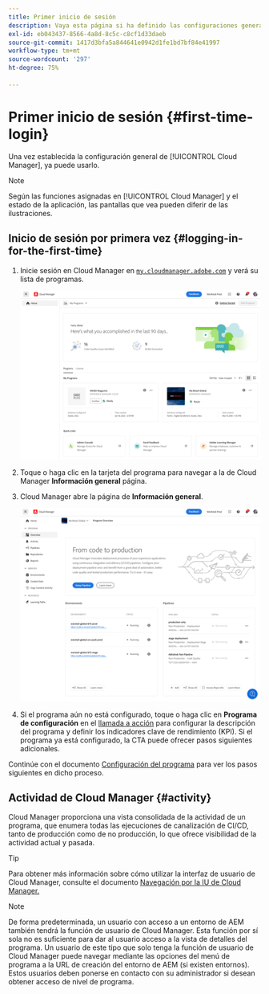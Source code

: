 ```yaml
---
title: Primer inicio de sesión
description: Vaya esta página si ha definido las configuraciones generales y está listo para usar Cloud Manager por primera vez.
exl-id: eb043437-8566-4a8d-8c5c-c8cf1d33daeb
source-git-commit: 1417d3bfa5a844641e0942d1fe1bd7bf84e41997
workflow-type: tm+mt
source-wordcount: '297'
ht-degree: 75%

---
```



# Primer inicio de sesión {#first-time-login}

Una vez establecida la configuración general de [!UICONTROL Cloud Manager], ya puede usarlo.

>[!NOTE]
>
>Según las funciones asignadas en [!UICONTROL Cloud Manager] y el estado de la aplicación, las pantallas que vea pueden diferir de las ilustraciones.

## Inicio de sesión por primera vez {#logging-in-for-the-first-time}

1. Inicie sesión en Cloud Manager en [`my.cloudmanager.adobe.com`](https://my.cloudmanager.adobe.com/) y verá su lista de programas.

   ![Consola de Cloud Manager](/help/assets/cloud-manager-console.png)

1. Toque o haga clic en la tarjeta del programa para navegar a la de Cloud Manager **Información general** página.

1. Cloud Manager abre la página de **Información general**.

   ![Página de información general de Cloud Manager](/help/assets/program-overview-page.png)

1. Si el programa aún no está configurado, toque o haga clic en **Programa de configuración** en el [llamada a acción](/help/getting-started/navigation.md#cta) para configurar la descripción del programa y definir los indicadores clave de rendimiento (KPI). Si el programa ya está configurado, la CTA puede ofrecer pasos siguientes adicionales.

Continúe con el documento [Configuración del programa](/help/getting-started/program-setup.md) para ver los pasos siguientes en dicho proceso.

## Actividad de Cloud Manager {#activity}

Cloud Manager proporciona una vista consolidada de la actividad de un programa, que enumera todas las ejecuciones de canalización de CI/CD, tanto de producción como de no producción, lo que ofrece visibilidad de la actividad actual y pasada.

>[!TIP]
>
>Para obtener más información sobre cómo utilizar la interfaz de usuario de Cloud Manager, consulte el documento [Navegación por la IU de Cloud Manager.](/help/getting-started/navigation.md)

>[!NOTE]
>
>De forma predeterminada, un usuario con acceso a un entorno de AEM también tendrá la función de usuario de Cloud Manager. Esta función por sí sola no es suficiente para dar al usuario acceso a la vista de detalles del programa. Un usuario de este tipo que solo tenga la función de usuario de Cloud Manager puede navegar mediante las opciones del menú de programa a la URL de creación del entorno de AEM (si existen entornos). Estos usuarios deben ponerse en contacto con su administrador si desean obtener acceso de nivel de programa.
